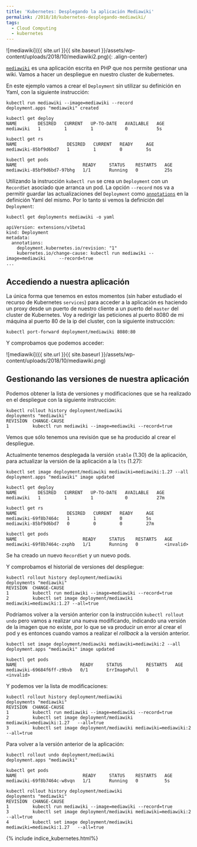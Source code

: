 ```yaml
---
title: 'Kubernetes: Desplegando la aplicación Mediawiki'
permalink: /2018/10/kubernetes-desplegando-mediawiki/
tags:
  - Cloud Computing
  - kubernetes
---
```


![mediawiki]({{ site.url }}{{ site.baseurl }}/assets/wp-content/uploads/2018/10/mediawiki2.png){: .align-center}

[`mediawiki`](https://www.mediawiki.org/wiki/MediaWiki) es una aplicación escrita en PHP que nos permite gestionar una wiki. Vamos a hacer un despliegue en nuestro cluster de kubernetes.

En este ejemplo vamos a crear el `Deployment` sin utilizar su definición en Yaml, con la siguiente instrucción:

    kubectl run mediawiki --image=mediawiki --record
    deployment.apps "mediawiki" created
    
    kubectl get deploy
    NAME        DESIRED   CURRENT   UP-TO-DATE   AVAILABLE   AGE
    mediawiki   1         1         1            0           5s
    
    kubectl get rs
    NAME                   DESIRED   CURRENT   READY     AGE
    mediawiki-85bf9d6bd7   1         1         0         5s

    kubectl get pods
    NAME                         READY     STATUS    RESTARTS   AGE
    mediawiki-85bf9d6bd7-97bhg   1/1       Running   0          25s

Utilizando la instrucción `kubectl run` se crea un `Deployment` con un `RecordSet` asociado que arranca un pod. La opción `--record` nos va a permitir guardar las actualizaciones del `Deployment` como [`annotations`](https://kubernetes.io/docs/concepts/overview/working-with-objects/annotations/) en la definición Yaml del mismo. Por lo tanto si vemos la definición del `Deployment`:

    kubectl get deployments mediawiki -o yaml

    apiVersion: extensions/v1beta1
    kind: Deployment
    metadata:
      annotations:
        deployment.kubernetes.io/revision: "1"
        kubernetes.io/change-cause: kubectl run mediawiki --image=mediawiki     --record=true
    ...

<!--more-->

## Accediendo a nuestra aplicación

La única forma que tenemos en estos momentos (sin haber estudiado el recurso de Kubernetes `services`) para acceder a la aplicación es haciendo un proxy desde un puerto de nuestro cliente a un puerto del `master` del cluster de Kubernetes. Voy a redirigir las peticiones al puerto 8080 de mi máquina al puerto 80 de la ip del cluster, con la siguiente instrucción:

    kubectl port-forward deployment/mediawiki 8080:80

Y comprobamos que podemos acceder:

![mediawiki]({{ site.url }}{{ site.baseurl }}/assets/wp-content/uploads/2018/10/mediawiki.png)

## Gestionando las versiones de nuestra aplicación

Podemos obtener la lista de versiones y modificaciones que se ha realizado en el despliegue con la siguiente instrucción:

    kubectl rollout history deployment/mediawiki
    deployments "mediawiki"
    REVISION  CHANGE-CAUSE
    1         kubectl run mediawiki --image=mediawiki --record=true

Vemos que sólo tenemos una revisión que se ha producido al crear el despliegue.

Actualmente tenemos desplegada la versión `stable` (1.30) de la aplicación, para actualizar la versión de la aplicación a la `lts` (1.27):

    kubectl set image deployment/mediawiki mediawiki=mediawiki:1.27 --all
    deployment.apps "mediawiki" image updated
    
    kubectl get deploy
    NAME        DESIRED   CURRENT   UP-TO-DATE   AVAILABLE   AGE
    mediawiki   1         1         1            0           27m
    
    kubectl get rs
    NAME                   DESIRED   CURRENT   READY     AGE
    mediawiki-69f8b7464c   1         1         0         5s
    mediawiki-85bf9d6bd7   0         0         0         27m
    
    kubectl get pods
    NAME                         READY     STATUS    RESTARTS   AGE
    mediawiki-69f8b7464c-zxphb   1/1       Running   0          <invalid>

Se ha creado un nuevo `RecordSet` y un nuevo pods.

Y comprobamos el historial de versiones del despliegue:

    kubectl rollout history deployment/mediawiki
    deployments "mediawiki"
    REVISION  CHANGE-CAUSE
    1         kubectl run mediawiki --image=mediawiki --record=true
    2         kubectl set image deployment/mediawiki mediawiki=mediawiki:1.27 --all=true

Podríamos volver a la versión anterior con la instrucción `kubectl rollout undo` pero vamos a realizar una nueva modificando, indicando una versión de la imagen que no existe, por lo que se va producir un error al crear el pod y es entonces cuando vamos a realizar el *rollback* a la versión anterior.

    kubectl set image deployment/mediawiki mediawiki=mediawiki:2 --all
    deployment.apps "mediawiki" image updated
    
    kubectl get pods
    NAME                        READY     STATUS         RESTARTS   AGE
    mediawiki-69684f6ff-z9bvb   0/1       ErrImagePull   0          <invalid>

Y podemos ver la lista de modificaciones:
    
    kubectl rollout history deployment/mediawiki
    deployments "mediawiki"
    REVISION  CHANGE-CAUSE
    1         kubectl run mediawiki --image=mediawiki --record=true
    2         kubectl set image deployment/mediawiki mediawiki=mediawiki:1.27   --all=true
    3         kubectl set image deployment/mediawiki mediawiki=mediawiki:2 --all=true

Para volver a la versión anterior de la aplicación:

    kubectl rollout undo deployment/mediawiki
    deployment.apps "mediawiki" 
        
    kubectl get pods
    NAME                         READY     STATUS    RESTARTS   AGE
    mediawiki-69f8b7464c-w8vqn   1/1       Running   0          5s
    
    kubectl rollout history deployment/mediawiki
    deployments "mediawiki"
    REVISION  CHANGE-CAUSE
    1         kubectl run mediawiki --image=mediawiki --record=true
    3         kubectl set image deployment/mediawiki mediawiki=mediawiki:2 --all=true
    4         kubectl set image deployment/mediawiki mediawiki=mediawiki:1.27   --all=true

{% include indice_kubernetes.html%}